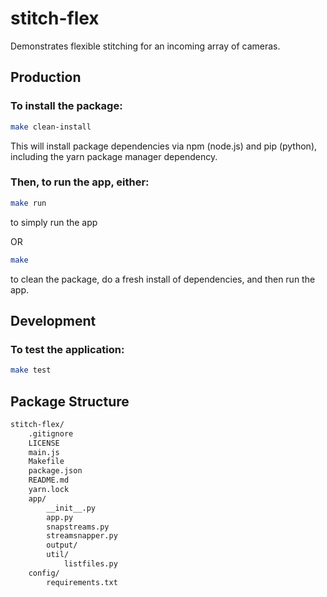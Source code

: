 # stitch-flex
Demonstrates flexible stitching for an incoming array of cameras.

## Production

### To install the package:

```bash
make clean-install
```

This will install package dependencies via npm (node.js) and pip (python), including the yarn package manager dependency.

### Then, to run the app, either:

```bash
make run
```
to simply run the app

OR

```bash
make
```

to clean the package, do a fresh install of dependencies, and then run the app.

## Development

### To test the application:

```bash
make test
```

## Package Structure
```bash
stitch-flex/
    .gitignore
    LICENSE
    main.js
    Makefile
    package.json
    README.md
    yarn.lock
    app/
        __init__.py
        app.py
        snapstreams.py
        streamsnapper.py
        output/
        util/
            listfiles.py
    config/
        requirements.txt
```